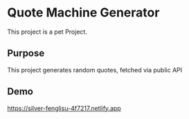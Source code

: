 # Quote Machine Generator

This project is a pet Project.

## Purpose

This project generates random quotes, fetched via public API


## Demo

https://silver-fenglisu-4f7217.netlify.app